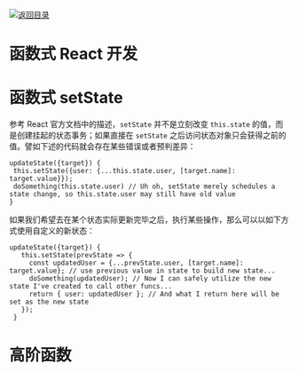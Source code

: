 [![返回目录](https://parg.co/UY3)](https://parg.co/U0I)

# 函数式 React 开发

# 函数式 setState

参考 React 官方文档中的描述，`setState` 并不是立刻改变 `this.state` 的值，而是创建挂起的状态事务；如果直接在 `setState` 之后访问状态对象只会获得之前的值。譬如下述的代码就会存在某些错误或者预判差异：

```
updateState({target}) {
 this.setState({user: {...this.state.user, [target.name]: target.value}});
 doSomething(this.state.user) // Uh oh, setState merely schedules a state change, so this.state.user may still have old value
}
```

如果我们希望去在某个状态实际更新完毕之后，执行某些操作，那么可以以如下方式使用自定义的新状态：

```
updateState({target}) {
   this.setState(prevState => {
     const updatedUser = {...prevState.user, [target.name]: target.value}; // use previous value in state to build new state...
     doSomething(updatedUser); // Now I can safely utilize the new state I've created to call other funcs...
     return { user: updatedUser }; // And what I return here will be set as the new state
   });
 }
```

# 高阶函数
